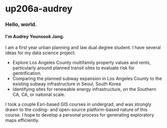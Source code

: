 # up206a-audrey
### Hello, world.
#### I'm Audrey Younsook Jang.
I am a first year urban planning and law dual degree student. 
I have several ideas for my data science project:
* Explore Los Angeles County multifamily property values and rents, particularly around planned transit sites to evaluate risk for gentrification. 
* Comparing the planned subway expansion in Los Angeles County to the existing subway infrastructure in Seoul, South Korea 
* Identifying sites for renewable energy infrastructure, on the Southern CA, CA, or national scale. 

I took a couple Esri-based GIS courses in undergrad, and was strongly drawn to the coding- and open-source platform-based nature of this course. 
I hope to develop a personal process for generating exploratory maps efficiently. 

